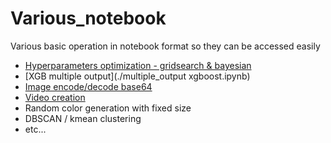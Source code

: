 # Various_notebook
 Various basic operation in notebook format so they can be accessed easily
- [Hyperparameters optimization - gridsearch & bayesian](./hyperparameter_optimization.ipynb)
- [XGB multiple output](./multiple_output xgboost.ipynb)
- [Image encode/decode base64](./base_64.ipynb)
- [Video creation](./random_noise_video.ipynb)
- Random color generation with fixed size
- DBSCAN / kmean clustering
- etc...
